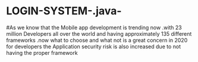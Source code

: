 # LOGIN-SYSTEM-.java-
#As we know that the Mobile app development is trending now .with 23 million Developers all over the world and having approximately 135 different frameworks .now what to choose and what not is a great concern in 2020 for developers the Application security risk is also increased due to not having the proper framework
